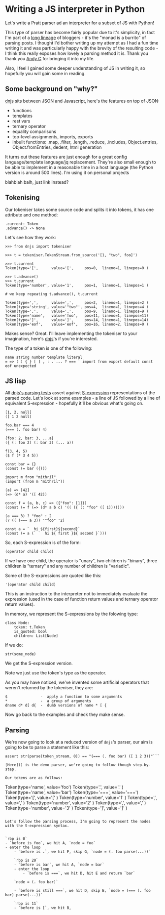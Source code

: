 # Writing a JS interpreter in Python

Let's write a Pratt parser ad an interpreter for a subset of JS with Python!

This type of parser has become fairly popular due to it's simplicity, in fact I'm part of a [long lineage](https://www.oilshell.org/blog/2017/03/31.html) of bloggers - it's the "monad is a burrito" of parsing posts. I thought I'd bother writing up my attempt as I had a fun time writing it and was particularly happy with the brevity of the resulting code - I think this really exposes how lovely a parsing method it is. Thank you thank you [Andy C](https://andychu.net/) for bringing it into my life.

Also, I feel I gained some deeper understanding of JS in writing it, so hopefully you will gain some in reading.

## Some background on "why?"

<fold me>

[dnjs]() sits between JSON and Javascript, here's the features on top of JSON:

- functions
- templates
- rest vars
- ternary operator
- equality comparisons
- top-level assignments, imports, exports
- inbuilt functions: .map, .filter, .length, .reduce, .includes, Object.entries, Object.fromEntries, dedent, html generation

It turns out these features are just enough for a great config language/template language/jq replacement. They're also small enough to be able to implement in a reasonable time in a host language (the Python version is around 500 lines). I'm using it on personal projects

blahblah balh, just link instead?

## Tokenising

Our tokeniser takes some source code and splits it into tokens, it has one attribute and one method:

```
.current: Token
.advance() -> None
```

Let's see how they work:

```
>>> from dnjs import tokeniser

>>> t = tokeniser.TokenStream.from_source('[1, "two", foo]')

>>> t.current
Token(type='[',      value='[',     pos=0,  lineno=1, linepos=0 )

>>> t.advance()
>>> t.current
Token(type='number', value='1',     pos=1,  lineno=1, linepos=1 )

# we keep repeating t.advance(), t.current

Token(type=',',      value=',',     pos=2,  lineno=1, linepos=2 )
Token(type='string', value='"two"', pos=4,  lineno=1, linepos=4 )
Token(type=',',      value=',',     pos=9,  lineno=1, linepos=9 )
Token(type='name',   value='foo',   pos=11, lineno=1, linepos=11)
Token(type=']',      value=']',     pos=14, lineno=1, linepos=14)
Token(type='eof',    value='eof',   pos=16, lineno=2, linepos=0 )
```

Makes sense? Great. I'll leave implementing the tokeniser to your imagination, here's [dnjs]()'s if you're interested.

The type of a token is one of the following:

```
name string number template literal
= => ( ) { } [ ] , : . ... ? === ` import from export default const
eof unexpected
```

## JS lisp

All [dnjs's parsing tests]() assert against [S-expression](https://en.wikipedia.org/wiki/S-expression) representations of the parsed code. Let's look at some examples - a line of JS followed by a line of equivalent S-expression - hopefully it'll be obvious what's going on.

```
[1, 2, null]
([ 1 2 null)

foo.bar === 4
(=== (. foo bar) 4)

{foo: 2, bar: 3, ...a}
({ (: foo 2) (: bar 3) (... a))

f(3, 4, 5)
($ f (* 3 4 5))

const bar = {}
(const (= bar ({)))

import m from "mithril"
(import (from m "mithril"))

(a) => [42]
(=> (d* a) '([ 42))

const f = (a, b, c) => ({"foo": [1]})
(const (= f (=> (d* a b c) '(( ({ (: "foo" ([ 1)))))))

(a === 3) ? "foo" : 2
(? (( (=== a 3)) '"foo" '2)

const a = `  hi ${first}${second}`
(const (= a (` `  hi ${ first }${ second }`)))
```

So, each S-expression is of the form:

```
(operator child child)
```

If we have one child, the operator is "unary", two children is "binary", three children is "ternary" and any number of children is "variadic".

Some of the S-expressions are quoted like this:

```
'(operator child child)
```

This is an instruction to the interpreter not to immediately evaluate the expression (used in the case of function return values and ternary operator return values).

In memory, we represent the S-expressions by the folowing type:

```@dataclass
class Node:
    token: t.Token
    is_quoted: bool
    children: List[Node]
```

If we do:

```
str(some_node)
```

We get the S-expression version.

Note we just use the token's type as the operator.

As you may have noticed, we've invented some artificial operators that weren't returned by the tokeniser, they are:

```
$               -  apply a function to some arguments
*               -  a group of arguments
dname d* d[ d{  -  dumb versions of name * [ {
```

Now go back to the examples and check they make sense.

## Parsing

We're now going to look at a reduced version of `dnjs`'s parser, our aim is going to be to parse a statement like this:

```token_stream = t.TokenStream.from_source("foo.bar === [1, 2, 3]")
assert str(parse(token_stream, 0)) == "(=== (. foo bar) ([ 1 2 3))"```

[Here]() is the demo parser, we're going to follow though step-by-step.

Our tokens are as follows:

```
Token(type='name',   value='foo')
Token(type='.',      value='.'  )
Token(type='name',   value='bar')
Token(type='===',    value='===')
Token(type='[',      value='['  )
Token(type='number', value='1'  )
Token(type=',',      value=','  )
Token(type='number', value='2'  )
Token(type=',',      value=','  )
Token(type='number', value='3'  )
Token(type=']',      value=']'  )
```

Let's follow the parsing process, I'm going to represent the nodes with the S-expression syntax.


`rbp is 0`
- `before is foo`, we hit A, `node = foo`
- enter the loop
    - `before is .`, we hit F, skip G, `node = (. foo parse(...))`

    `rbp is 20`
    - `before is bar`, we hit A, `node = bar`
    - enter the loop
        - `before is ===`, we hit D, hit E and return `bar`

    `node = (. foo bar)`

    - `before is still ===`, we hit D, skip E, `node = (=== (. foo bar) parse(...))`

    `rbp is 11`
    - `before is [`, we hit B,
